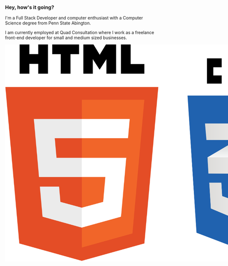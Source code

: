 ### Hey, how's it going?

I'm a Full Stack Developer and computer enthusiast with a Computer Science degree from Penn State Abington.

I am currently employed at Quad Consultation where I work as a freelance front-end developer for small and medium sized businesses.

<div style="display:flex;">
  <img src="icons/html.svg" alt="HTML"/>
  <img src="icons/css.svg" alt="CSS"/>
  <img src="icons/javascript.svg" alt="JS"/>
</div>
